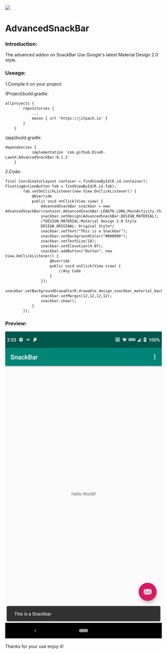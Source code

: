 ![](https://jitpack.io/v/DiseR-LawnX/AdvancedSnackBar.svg)
# AdvancedSnackBar

### Introduction:
The advanced addon on SnackBar
Use Google's latest Material Design 2.0 style.

### Useage:
1.Compile it on your project:

(Project)build.gradle:
```
allprojects {
		repositories {
			...
			maven { url 'https://jitpack.io' }
		}
	}
```
(app)build.gradle:
```
dependencies {
	        implementation 'com.github.DiseR-LawnX:AdvancedSnackBar:0.1.2'
	}
```

2.Code:
```
final CoordinatorLayout contaier = findViewById(R.id.container);
FloatingActionButton fab = findViewById(R.id.fab);
        fab.setOnClickListener(new View.OnClickListener() {
            @Override
            public void onClick(View view) {
                AdvancedSnackBar snackbar = new AdvancedSnackBar(contaier,AdvancedSnackBar.LENGTH_LONG,MainActivity.this);
                snackbar.setDesign(AdvancedSnackBar.DESIGN_MATERIAL);
				/*DESIGN_MATERIAL:Material Design 2.0 Style
				DESIGN_ORIGINAL: Original Style*/
                snackbar.setText("This is a Snackbar");
                snackbar.setBackgroundColor("#000000");
                snackbar.setTextSize(18);
                snackbar.setElevation(4.0f);
                snackbar.addButton("Button", new View.OnClickListener() {
                    @Override
                    public void onClick(View view) {
                        //Any Code
                    }
                });
                snackbar.setBackgroundDrawable(R.drawable.design_snackbar_material_background);
                snackbar.setMargin(12,12,12,12);
                snackbar.show();
            }
        });
```

### Preview:
![preview](https://raw.githubusercontent.com/DiseR-LawnX/AdvancedSnackBar/master/image/screenshot_01.png)

Thanks for your use enjoy it!
